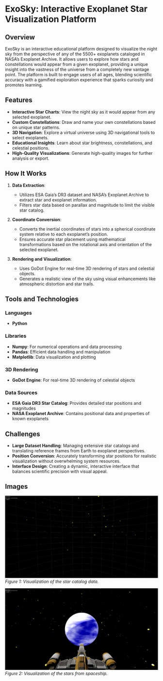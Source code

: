 # ExoSky: Interactive Exoplanet Star Visualization Platform

## Overview
ExoSky is an interactive educational platform designed to visualize the night sky from the perspective of any of the 5500+ exoplanets cataloged in NASA’s Exoplanet Archive. It allows users to explore how stars and constellations would appear from a given exoplanet, providing a unique insight into the vastness of the universe from a completely new vantage point. The platform is built to engage users of all ages, blending scientific accuracy with a gamified exploration experience that sparks curiosity and promotes learning.

## Features
- **Interactive Star Charts**: View the night sky as it would appear from any selected exoplanet.
- **Custom Constellations**: Draw and name your own constellations based on unique star patterns.
- **3D Navigation**: Explore a virtual universe using 3D navigational tools to select exoplanets.
- **Educational Insights**: Learn about star brightness, constellations, and celestial positions.
- **High-Quality Visualizations**: Generate high-quality images for further analysis or export.

## How It Works
1. **Data Extraction**:  
   - Utilizes ESA Gaia’s DR3 dataset and NASA’s Exoplanet Archive to extract star and exoplanet information.
   - Filters star data based on parallax and magnitude to limit the visible star catalog.

2. **Coordinate Conversion**:  
   - Converts the inertial coordinates of stars into a spherical coordinate system relative to each exoplanet’s position.
   - Ensures accurate star placement using mathematical transformations based on the rotational axis and orientation of the selected exoplanet.

3. **Rendering and Visualization**:  
   - Uses GoDot Engine for real-time 3D rendering of stars and celestial objects.
   - Generates a realistic view of the sky using visual enhancements like atmospheric distortion and star trails.

## Tools and Technologies

### Languages
- **Python**  

### Libraries
- **Numpy**: For numerical operations and data processing  
- **Pandas**: Efficient data handling and manipulation  
- **Matplotlib**: Data visualization and plotting

### 3D Rendering
- **GoDot Engine**: For real-time 3D rendering of celestial objects

### Data Sources
- **ESA Gaia DR3 Star Catalog**: Provides detailed star positions and magnitudes  
- **NASA Exoplanet Archive**: Contains positional data and properties of known exoplanets

## Challenges
- **Large Dataset Handling**: Managing extensive star catalogs and translating reference frames from Earth to exoplanet perspectives.
- **Position Conversion**: Accurately transforming star positions for realistic visualization without overwhelming system resources.
- **Interface Design**: Creating a dynamic, interactive interface that balances scientific precision with visual appeal.

## Images

![Star Catalog Visualization](https://github.com/bennyhawk/PaleBlueDot/blob/main/screenshot_1.jpeg)
*Figure 1: Visualization of the star catalog data.*

![Star Catalog Visualization](https://github.com/bennyhawk/PaleBlueDot/blob/main/screenshot_2.jpeg)
*Figure 2: Visualization of the stars from spaceship.*

